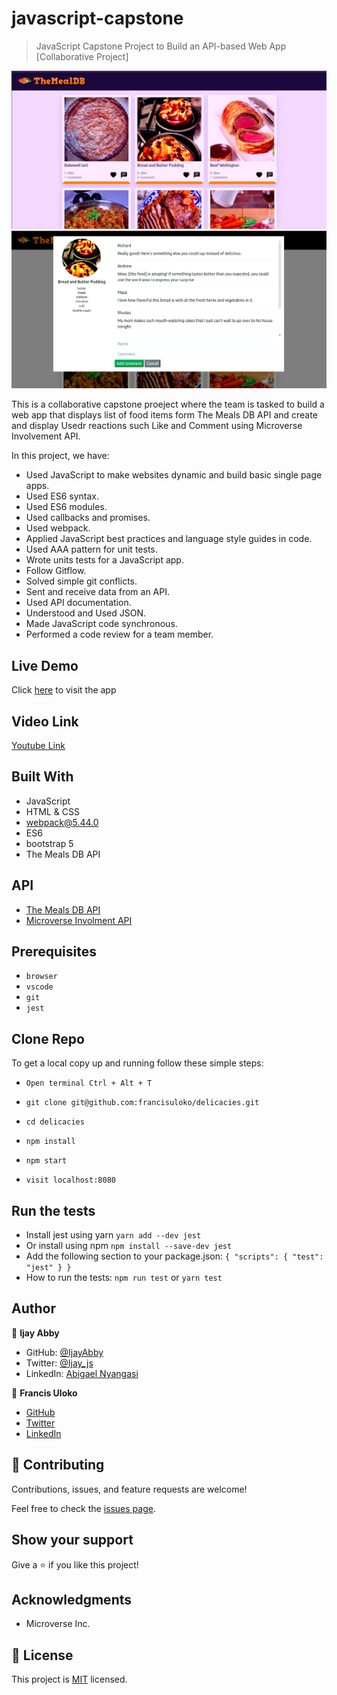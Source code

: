 # javascript-capstone

> JavaScript Capstone Project to Build an API-based Web App
[Collaborative Project]

<img src="./src/assets/images/homepage-screenshot.png">
<img src="./src/assets/images/popup-screenshot.png">


This is a collaborative capstone proeject where the team is tasked to build a web app that displays list of food items form The Meals DB API and create and display Usedr reactions such Like and Comment using Microverse Involvement API.

In this project, we have:

- Used JavaScript to make websites dynamic and build basic single  page apps.
- Used ES6 syntax.
- Used ES6 modules.
- Used callbacks and promises.
- Used webpack.
- Applied JavaScript best practices and language style guides in code.
- Used AAA pattern for unit tests.
- Wrote units tests for a JavaScript app.
- Follow Gitflow.
- Solved simple git conflicts.
- Sent and receive data from an API.
- Used API documentation.
- Understood and Used JSON.
- Made JavaScript code synchronous.
- Performed a code review for a team member.

## Live Demo
Click [here](https://francisuloko.github.io/delicacies/dist/) to visit the app

## Video Link
[Youtube Link](https://youtu.be/9pukR3Mrl68)

## Built With

- JavaScript
- HTML & CSS
- webpack@5.44.0
- ES6
- bootstrap 5
- The Meals DB API

## API 
- [The Meals DB API](https://www.themealdb.com/api.php)
- [Microverse Involment API](https://www.notion.so/microverse/Involvement-API-869e60b5ad104603aa6db59e08150270)

## Prerequisites

- `browser`
- `vscode`
- `git`
- `jest`

## Clone Repo

To get a local copy up and running follow these simple steps:

   - `Open terminal Ctrl + Alt + T`

   - `git clone git@github.com:francisuloko/delicacies.git`

   - `cd delicacies`

   - `npm install`

   - `npm start`

   - `visit localhost:8080`

## Run the tests

- Install jest using yarn `yarn add --dev jest`
- Or install using npm `npm install --save-dev jest`
- Add the following section to your package.json: 
`{
  "scripts": {
    "test": "jest"
  }
}`
- How to run the tests: `npm run test` or `yarn test`
   

## Author

👤 **Ijay Abby**
- GitHub: [@IjayAbby](https://github.com/IjayAbby)
- Twitter: [@Ijay_js](https://twitter.com/Ijay_js)
- LinkedIn: [Abigael Nyangasi](https://www.linkedin.com/in/ijayabby4/)

👤 **Francis Uloko**

- [GitHub](https://github.com/francisuloko)
- [Twitter](https://twitter.com/francisuloko)
- [LinkedIn](https://linkedin.com/in/francisuloko)


## 🤝 Contributing

Contributions, issues, and feature requests are welcome!

Feel free to check the [issues page](https://github.com/francisuloko/delicacies/issues).


## Show your support

Give a ⭐️ if you like this project!


## Acknowledgments

- Microverse Inc.

## 📝 License

This project is [MIT](https://mit-license.org/) licensed.
